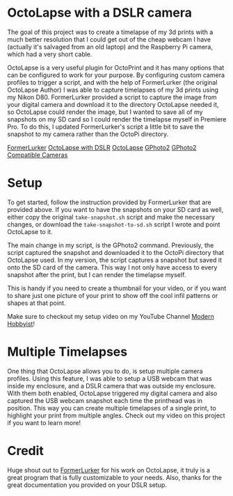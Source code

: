 # OctoLapse with a DSLR camera
The goal of this project was to create a timelapse of my 3d prints with a much better resolution that I could get out of the cheap webcam I have (actually it's salvaged from an old laptop) and the Raspberry Pi camera, which had a very short cable.

OctoLapse is a very useful plugin for OctoPrint and it has many options that can be configured to work for your purpose. By configuring custom camera profiles to trigger a script, and with the help of FormerLurker (the original OctoLapse Author) I was able to capture timelapses of my 3d prints using my Nikon D80. FormerLurker provided a script to capture the image from your digital camera and download it to the directory OctoLapse needed it, so OctoLapse could render the image, but I wanted to save all of my snapshots on my SD card so I could render the timelapse myself in Premiere Pro. To do this, I updated FormerLurker's script a little bit to save the snapshot to my camera rather than the OctoPi directory. 

[FormerLurker](https://github.com/FormerLurker)
[OctoLapse with DSLR](https://github.com/FormerLurker/Octolapse/wiki/Configuring-an-External-Camera)
[OctoLapse](https://github.com/FormerLurker/Octolapse)
[GPhoto2](http://www.gphoto.org/)
[GPhoto2 Compatible Cameras](http://gphoto.org/proj/libgphoto2/support.php)

# Setup
To get started, follow the instruction provided by FormerLurker that are provided above. If you want to have the snapshots on your SD card as well, either copy the original `take-snapshot.sh` script and make the necessary changes, or download the `take-snapshot-to-sd.sh` script I wrote and point OctoLapse to it.

The main change in my script, is the GPhoto2 command. Previously, the script captured the snapshot and downloaded it to the OctoPi directory that OctoLapse used. In my version, the script captures a snapshot but saved it onto the SD card of the camera. This way I not only have access to every snapshot after the print, but I can render the timelapse myself.

This is handy if you need to create a thumbnail for your video, or if you want to share just one picture of your print to show off the cool infil patterns or shapes at that point.

Make sure to checkout my setup video on my YouTube Channel [Modern Hobbyist](https://www.youtube.com/channel/UCjgA1ehfjkZ4WMa5Cw9f1LA)!

# Multiple Timelapses
One thing that OctoLapse allows you to do, is setup multiple camera profiles. Using this feature, I was able to setup a USB webcam that was inside my enclosure, and a DSLR camera that was outside my enclosure. With them both enabled, OctoLapse triggered my digital camera and also captured the USB webcam snapshot each time the printhead was in position. This way you can create multiple timelapses of a single print, to highlight your print from multiple angles. Check out my video on this project if you want to learn more!

# Credit
Huge shout out to [FormerLurker](https://github.com/FormerLurker) for his work on OctoLapse, it truly is a great program that is fully customizable to your needs. Also, thanks for the great documentation you provided on your DSLR setup.